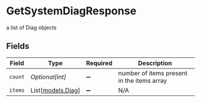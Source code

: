 # GetSystemDiagResponse

a list of Diag objects


## Fields

| Field                                      | Type                                       | Required                                   | Description                                |
| ------------------------------------------ | ------------------------------------------ | ------------------------------------------ | ------------------------------------------ |
| `count`                                    | *Optional[int]*                            | :heavy_minus_sign:                         | number of items present in the items array |
| `items`                                    | List[[models.Diag](../models/diag.md)]     | :heavy_minus_sign:                         | N/A                                        |